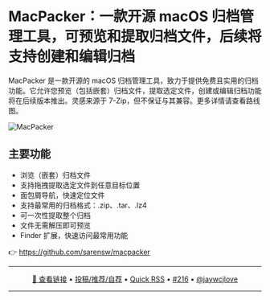 MacPacker：一款开源 macOS 归档管理工具，可预览和提取归档文件，后续将支持创建和编辑归档
===

MacPacker 是一款开源的 macOS 归档管理工具，致力于提供免费且实用的归档功能。它允许您预览（包括嵌套）归档文件，提取选定文件，创建或编辑归档功能将在后续版本推出。灵感来源于 7-Zip，但不保证与其兼容。更多详情请查看路线图。

![MacPacker](https://github.com/user-attachments/assets/fa8084c2-ff9b-4033-ac26-6e7b4b6f893a)

## 主要功能

- 浏览（嵌套）归档文件
- 支持拖拽提取选定文件到任意目标位置
- 面包屑导航，快速定位文件
- 支持最常用的归档格式：.zip、.tar、.lz4
- 可一次性提取整个归档
- 文件无需解压即可预览
- Finder 扩展，快速访问最常用功能

👉 https://github.com/sarensw/macpacker

---

<p align="center">
<a href="https://github.com/sarensw/macpacker" target="_blank">🔗 查看链接</a> • 
<a href="https://github.com/jaywcjlove/quick-rss/issues/new/choose" target="_blank">投稿/推荐/自荐</a> • 
<a href="https://wangchujiang.com/quick-rss/feeds/index.html" target="_blank">Quick RSS</a> • 
<a href="https://github.com/jaywcjlove/quick-rss/issues/216" target="_blank">#216</a> • 
<a href="https://github.com/jaywcjlove" target="_blank">@jaywcjlove</a>
</p>

---
    